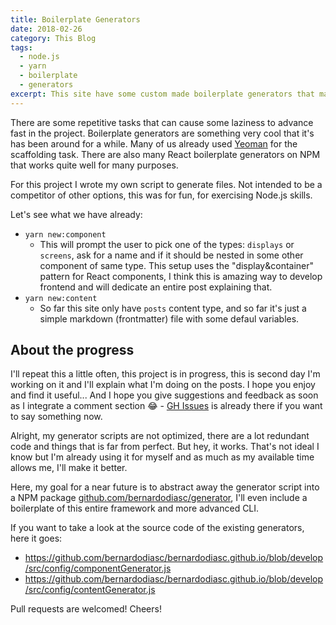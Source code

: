 ```yaml
---
title: Boilerplate Generators
date: 2018-02-26
category: This Blog
tags:
  - node.js
  - yarn
  - boilerplate
  - generators
excerpt: This site have some custom made boilerplate generators that makes life easier.
---
```


There are some repetitive tasks that can cause some laziness to advance fast in the project. Boilerplate generators are something very cool that it's has been around for a while. Many of us already used [Yeoman](http://yeoman.io/) for the scaffolding task. There are also many React boilerplate generators on NPM that works quite well for many purposes.

For this project I wrote my own script to generate files. Not intended to be a competitor of other options, this was for fun, for exercising Node.js skills.

Let's see what we have already:

- `yarn new:component`
  - This will prompt the user to pick one of the types: `displays` or `screens`, ask for a name and if it should be nested in some other component of same type. This setup uses the "display&container" pattern for React components, I think this is amazing way to develop frontend and will dedicate an entire post explaining that.
- `yarn new:content`
  - So far this site only have `posts` content type, and so far it's just a simple markdown (frontmatter) file with some defaul variables.

## About the progress

I'll repeat this a little often, this project is in progress, this is second day I'm working on it and I'll explain what I'm doing on the posts. I hope you enjoy and find it useful... And I hope you give suggestions and feedback as soon as I integrate a comment section 😂 - [GH Issues](https://github.com/bernardodiasc/bernardodiasc.github.io/issues) is already there if you want to say something now.

Alright, my generator scripts are not optimized, there are a lot redundant code and things that is far from perfect. But hey, it works. That's not ideal I know but I'm already using it for myself and as much as my available time allows me, I'll make it better.

Here, my goal for a near future is to abstract away the generator script into a NPM package [github.com/bernardodiasc/generator](https://github.com/bernardodiasc/generator), I'll even include a boilerplate of this entire framework and more advanced CLI.

If you want to take a look at the source code of the existing generators, here it goes:

- https://github.com/bernardodiasc/bernardodiasc.github.io/blob/develop/src/config/componentGenerator.js
- https://github.com/bernardodiasc/bernardodiasc.github.io/blob/develop/src/config/contentGenerator.js

Pull requests are welcomed! Cheers!
